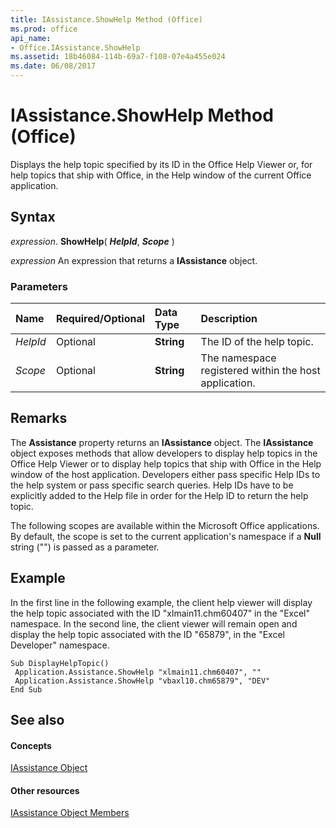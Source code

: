 ```yaml
---
title: IAssistance.ShowHelp Method (Office)
ms.prod: office
api_name:
- Office.IAssistance.ShowHelp
ms.assetid: 18b46084-114b-69a7-f108-07e4a455e024
ms.date: 06/08/2017
---
```



# IAssistance.ShowHelp Method (Office)

Displays the help topic specified by its ID in the Office Help Viewer or, for help topics that ship with Office, in the Help window of the current Office application.


## Syntax

 _expression_. **ShowHelp**( **_HelpId_**, **_Scope_** )

 _expression_ An expression that returns a **IAssistance** object.


### Parameters



|**Name**|**Required/Optional**|**Data Type**|**Description**|
|:-----|:-----|:-----|:-----|
| _HelpId_|Optional|**String**|The ID of the help topic.|
| _Scope_|Optional|**String**|The namespace registered within the host application.|

## Remarks

The **Assistance** property returns an **IAssistance** object. The **IAssistance** object exposes methods that allow developers to display help topics in the Office Help Viewer or to display help topics that ship with Office in the Help window of the host application. Developers either pass specific Help IDs to the help system or pass specific search queries. Help IDs have to be explicitly added to the Help file in order for the Help ID to return the help topic.

The following scopes are available within the Microsoft Office applications. By default, the scope is set to the current application's namespace if a **Null** string ("") is passed as a parameter.


## Example

In the first line in the following example, the client help viewer will display the help topic associated with the ID "xlmain11.chm60407" in the "Excel" namespace. In the second line, the client viewer will remain open and display the help topic associated with the ID "65879", in the "Excel Developer" namespace. 


```
Sub DisplayHelpTopic() 
 Application.Assistance.ShowHelp "xlmain11.chm60407", "" 
 Application.Assistance.ShowHelp "vbaxl10.chm65879", "DEV" 
End Sub
```


## See also


#### Concepts


[IAssistance Object](iassistance-object-office.md)
#### Other resources


[IAssistance Object Members](iassistance-members-office.md)

